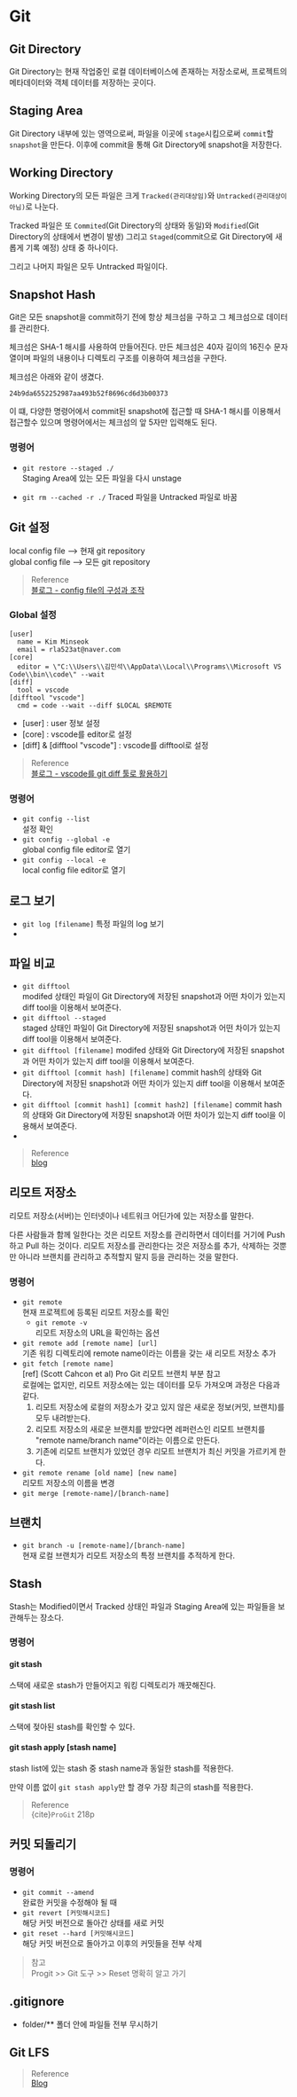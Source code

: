# Git

## Git Directory
Git Directory는 현재 작업중인 로컬 데이터베이스에 존재하는 저장소로써, 프로젝트의 메타데이터와 객체 데이터를 저장하는 곳이다.

## Staging Area
Git Directory 내부에 있는 영역으로써, 파일을 이곳에 `stage`시킴으로써 `commit`할 `snapshot`을 만든다. 이후에 commit을 통해 Git Directory에 snapshot을 저장한다.

## Working Directory
Working Directory의 모든 파일은 크게 `Tracked(관리대상임)`와 `Untracked(관리대상이 아님)`로 나눈다. 

Tracked 파일은 또 `Commited`(Git Directory의 상태와 동일)와 `Modified`(Git Directory의 상태에서 변경이 발생) 그리고 `Staged`(commit으로 Git Directory에 새롭게 기록 예정) 상태 중 하나이다. 

그리고 나머지 파일은 모두 Untracked 파일이다. 

## Snapshot Hash
Git은 모든 snapshot을 commit하기 전에 항상 체크섬을 구하고 그 체크섬으로 데이터를 관리한다. 

체크섬은 SHA-1 해시를 사용하여 만들어진다. 만든 체크섬은 40자 길이의 16진수 문자열이며 파일의 내용이나 디렉토리 구조를 이용하여 체크섬을 구한다.

체크섬은 아래와 같이 생겼다.

```
24b9da6552252987aa493b52f8696cd6d3b00373
```

이 떄, 다양한 명령어에서 commit된 snapshot에 접근할 때 SHA-1 해시를 이용해서 접근할수 있으며 명령어에서는 체크섬의 앞 5자만 입력해도 된다.


### 명령어
* `git restore --staged ./`  
Staging Area에 있는 모든 파일을 다시 unstage

* `git rm --cached -r ./`
Traced 파일을 Untracked 파일로 바꿈


## Git 설정
local config file --> 현재 git repository  
global config file --> 모든 git repository

> Reference  
> [블로그 - config file의 구성과 조작](https://kotlinworld.com/302)

### Global 설정
```
[user]
  name = Kim Minseok
  email = rla523at@naver.com
[core]
  editor = \"C:\\Users\\김민석\\AppData\\Local\\Programs\\Microsoft VS Code\\bin\\code\" --wait
[diff]
  tool = vscode
[difftool "vscode"]
  cmd = code --wait --diff $LOCAL $REMOTE
```
* [user] : user 정보 설정
* [core] : vscode를 editor로 설정
* [diff] & [difftool "vscode"] : vscode를 difftool로 설정 

> Reference  
> [블로그 - vscode를 git diff 툴로 활용하기](https://november11tech.tistory.com/168)

### 명령어

* `git config --list`  
  설정 확인
* `git config --global -e`  
  global config file editor로 열기
* `git config --local -e`    
  local config file editor로 열기 

## 로그 보기
* `git log [filename]`
  특정 파일의 log 보기
* 

## 파일 비교

* `git difftool`  
  modifed 상태인 파일이 Git Directory에 저장된 snapshot과 어떤 차이가 있는지 diff tool을 이용해서 보여준다.
* `git difftool --staged`  
  staged 상태인 파일이 Git Directory에 저장된 snapshot과 어떤 차이가 있는지 diff tool을 이용해서 보여준다. 
* `git difftool [filename]`
  modifed 상태와 Git Directory에 저장된 snapshot과 어떤 차이가 있는지 diff tool을 이용해서 보여준다.
* `git difftool [commit hash] [filename]`
   commit hash의 상태와 Git Directory에 저장된 snapshot과 어떤 차이가 있는지 diff tool을 이용해서 보여준다.
* `git difftool [commit hash1] [commit hash2] [filename]`
   commit hash의 상태와 Git Directory에 저장된 snapshot과 어떤 차이가 있는지 diff tool을 이용해서 보여준다.
* 

> Reference  
> [blog](https://nochoco-lee.tistory.com/67)  

## 리모트 저장소
리모트 저장소(서버)는 인터넷이나 네트워크 어딘가에 있는 저장소를 말한다. 

다른 사람들과 함께 일한다는 것은 리모트 저장소를 관리하면서 데이터를 거기에 Push 하고 Pull 하는 것이다. 리모트 저장소를 관리한다는 것은 저장소를 추가, 삭제하는 것뿐만 아니라 브랜치를 관리하고 추적할지 말지 등을 관리하는 것을 말한다.

### 명령어

* `git remote`   
현재 프로젝트에 등록된 리모트 저장소를 확인
  * `git remote -v`  
  리모트 저장소의 URL을 확인하는 옵션
* `git remote add [remote name] [url]`   
기존 워킹 디렉토리에 remote name이라는 이름을 갖는 새 리모트 저장소 추가
* `git fetch [remote name]`  
[ref] (Scott Cahcon et al) Pro Git 리모트 브랜치 부분 참고  
로컬에는 없지만, 리모트 저장소에는 있는 데이터를 모두 가져오며 과정은 다음과 같다.  
  1. 리모트 저장소에 로컬의 저장소가 갖고 있지 않은 새로운 정보(커밋, 브랜치)를 모두 내려받는다.
  2. 리모트 저장소의 새로운 브랜치를 받았다면 레퍼런스인 리모트 브랜치를 "remote name/branch name"이라는 이름으로 만든다.
  3. 기존에 리모트 브랜치가 있었던 경우 리모트 브랜치가 최신 커밋을 가르키게 한다.  
* `git remote rename [old name] [new name]`  
리모트 저장소의 이름을 변경
* `git merge [remote-name]/[branch-name]`

## 브랜치
* `git branch -u [remote-name]/[branch-name]`  
현재 로컬 브랜치가 리모트 저장소의 특정 브랜치를 추적하게 한다.

## Stash
Stash는 Modified이면서 Tracked 상태인 파일과 Staging Area에 있는 파일들을 보관해두는 장소다.

### 명령어
#### git stash
스택에 새로운 stash가 만들어지고 워킹 디렉토리가 깨끗해진다.

#### git stash list
스택에 젖아된 stash를 확인할 수 있다.

#### git stash apply [stash name]
stash list에 있는 stash 중 stash name과 동일한 stash를 적용한다.

만약 이름 없이 `git stash apply`만 할 경우 가장 최근의 stash를 적용한다.

> Reference  
> {cite}`ProGit` 218p


## 커밋 되돌리기
### 명령어
* `git commit --amend`  
완료한 커밋을 수정해야 될 때
* `git revert [커밋해시코드]`  
해당 커밋 버전으로 돌아간 상태를 새로 커밋
* `git reset --hard [커밋해시코드]`  
해당 커밋 버전으로 돌아가고 이후의 커밋들을 전부 삭제

> 참고  
> Progit >> Git 도구 >> Reset 명확히 알고 가기


## .gitignore

* folder/**
폴더 안에 파일들 전부 무시하기

## Git LFS
> Reference  
> [Blog](https://newsight.tistory.com/330)
